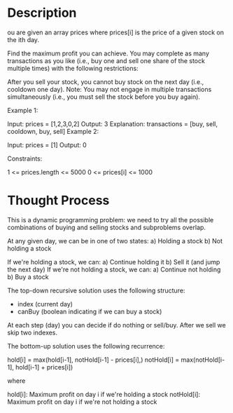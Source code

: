 # Description

ou are given an array prices where prices[i] is the price of a given stock on the ith day.

Find the maximum profit you can achieve. You may complete as many transactions as you like (i.e., buy one and sell one share of the stock multiple times) with the following restrictions:

After you sell your stock, you cannot buy stock on the next day (i.e., cooldown one day).
Note: You may not engage in multiple transactions simultaneously (i.e., you must sell the stock before you buy again).

 

Example 1:

Input: prices = [1,2,3,0,2]
Output: 3
Explanation: transactions = [buy, sell, cooldown, buy, sell]
Example 2:

Input: prices = [1]
Output: 0
 

Constraints:

1 <= prices.length <= 5000
0 <= prices[i] <= 1000

# Thought Process

This is a dynamic programming problem: we need to try all the possible combinations of buying and selling stocks and subproblems overlap.

At any given day, we can be in one of two states:
a) Holding a stock
b) Not holding a stock

If we're holding a stock, we can:
a) Continue holding it
b) Sell it (and jump the next day)
If we're not holding a stock, we can:
a) Continue not holding
b) Buy a stock

The top-down recursive solution uses the following structure:

- index (current day)
- canBuy (boolean indicating if we can buy a stock)

At each step (day) you can decide if do nothing or sell/buy. After we sell we skip two indexes.

The bottom-up solution uses the following recurrence:

hold[i] = max(hold[i-1], notHold[i-1] - prices[i],)
notHold[i] = max(notHold[i-1], hold[i-1] + prices[i])

where

hold[i]: Maximum profit on day i if we're holding a stock
notHold[i]: Maximum profit on day i if we're not holding a stock
